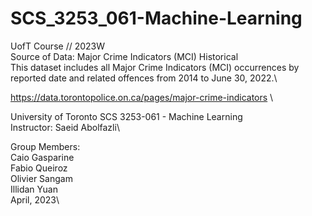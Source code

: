 # SCS_3253_061-Machine-Learning

UofT Course // 2023W\
Source of Data: Major Crime Indicators (MCI) Historical\
This dataset includes all Major Crime Indicators (MCI) occurrences by reported date and related offences from 2014 to June 30, 2022.\

https://data.torontopolice.on.ca/pages/major-crime-indicators \

University of Toronto SCS 3253-061 - Machine Learning\
Instructor: Saeid Abolfazli\

Group Members:\
  Caio Gasparine\
  Fabio Queiroz\
  Olivier Sangam\
  Illidan Yuan\
                        April, 2023\
